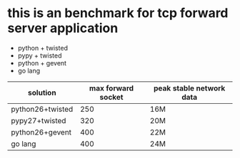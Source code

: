 this is an benchmark for tcp forward server application
====================================

* python + twisted
* pypy   + twisted
* python + gevent
* go lang

| solution | max forward socket | peak stable network data |
| ------------ | ------------- | ------------ |
| python26+twisted | 250  | 16M |
| pypy27+twisted | 320  | 20M |
| python26+gevent | 400  | 22M |
| go lang | 400  | 24M |
